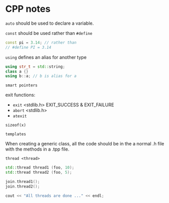 # CPP notes

`auto` should be used to declare a variable.

`const` should be used rather than `#define`
```cpp
const pi = 3.14; // rather than
// #define PI = 3.14
```

`using` defines an alias for another type
```cpp
using str_t = std::string;
class a {}
using b::a; // b is alias for a
```

`smart pointers`

exit functions:
- `exit` <stdlib.h> EXIT_SUCCESS & EXIT_FAILURE
- `abort` <stdlib.h> 
- `atexit`

`sizeof(x)`

`templates`

When creating a generic class, all the code should be in the a normal .h file with the methods in a .tpp file.

`thread <thread>`

```cpp
std::thread thread1 (foo, 10);
std::thread thread2 (foo, 5);

join.thread1();
join.thread2();

cout << "All threads are done ..." << endl;
```

